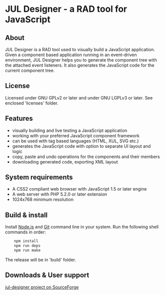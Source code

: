 JUL Designer - a RAD tool for JavaScript
========================================

About
------ 

JUL Designer is a RAD tool used to visually build a JavaScript application.
Given a component based application running in an event-driven environment, 
JUL Designer helps you to generate the component tree with the attached event listeners. 
It also generates the JavaScript code for the current component tree.

License
-------
 
 Licensed under GNU GPLv2 or later and under GNU LGPLv3 or later. See enclosed 'licenses' folder.
 
Features
--------
 
* visually building and live testing a JavaScript application 
* working with your preferred JavaScript component framework 
* can be used with tag based languages (HTML, XUL, SVG etc.) 
* generates the JavaScript code with option to separate UI layout and logic 
* copy, paste and undo operations for the components and their members
* downloading generated code, exporting XML layout

System requirements
-------------------
 
* A CSS2 compliant web browser with JavaScript 1.5 or later engine 
* A web server with PHP 5.2.0 or later extension 
* 1024x768 minimum resolution 

Build & install
---------------

Install [Node.js](https://nodejs.org/) and [Git](https://git-scm.com/) command line in your system.
Run the following shell commands in order:

``` bash
	npm install
	npm run deps
	npm run make
```
The release will be in 'build' folder.

Downloads & User support
------------------------

[jul-designer project on SourceForge](http://sourceforge.net/projects/jul-designer/)

